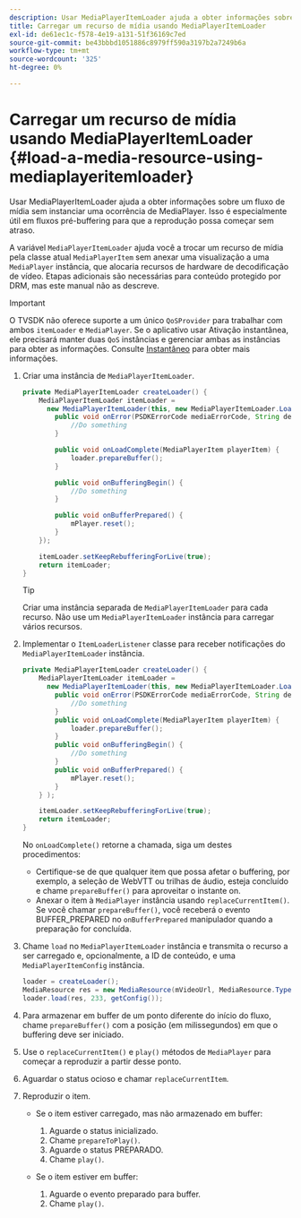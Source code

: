 ```yaml
---
description: Usar MediaPlayerItemLoader ajuda a obter informações sobre um fluxo de mídia sem instanciar uma ocorrência de MediaPlayer. Isso é especialmente útil em fluxos pré-buffering para que a reprodução possa começar sem atraso.
title: Carregar um recurso de mídia usando MediaPlayerItemLoader
exl-id: de61ec1c-f578-4e19-a131-51f36169c7ed
source-git-commit: be43bbbd1051886c8979ff590a3197b2a7249b6a
workflow-type: tm+mt
source-wordcount: '325'
ht-degree: 0%

---
```


# Carregar um recurso de mídia usando MediaPlayerItemLoader {#load-a-media-resource-using-mediaplayeritemloader}

Usar MediaPlayerItemLoader ajuda a obter informações sobre um fluxo de mídia sem instanciar uma ocorrência de MediaPlayer. Isso é especialmente útil em fluxos pré-buffering para que a reprodução possa começar sem atraso.

A variável `MediaPlayerItemLoader` ajuda você a trocar um recurso de mídia pela classe atual `MediaPlayerItem` sem anexar uma visualização a uma `MediaPlayer` instância, que alocaria recursos de hardware de decodificação de vídeo. Etapas adicionais são necessárias para conteúdo protegido por DRM, mas este manual não as descreve.

>[!IMPORTANT]
>
>O TVSDK não oferece suporte a um único `QoSProvider` para trabalhar com ambos `itemLoader` e `MediaPlayer`. Se o aplicativo usar Ativação instantânea, ele precisará manter duas `QoS` instâncias e gerenciar ambas as instâncias para obter as informações. Consulte [Instantâneo](../../android-3x-content-playback-options-android2/buffering-configuration/android-3x-instant-on.md) para obter mais informações.

1. Criar uma instância de `MediaPlayerItemLoader`.

   ```java
   private MediaPlayerItemLoader createLoader() { 
       MediaPlayerItemLoader itemLoader =   
         new MediaPlayerItemLoader(this, new MediaPlayerItemLoader.LoaderListener() { 
           public void onError(PSDKErrorCode mediaErrorCode, String description) { 
               //Do something 
           } 
   
           public void onLoadComplete(MediaPlayerItem playerItem) { 
               loader.prepareBuffer(); 
           } 
   
           public void onBufferingBegin() { 
               //Do something 
           } 
   
           public void onBufferPrepared() { 
               mPlayer.reset(); 
           }  
       }); 
   
       itemLoader.setKeepRebufferingForLive(true); 
       return itemLoader; 
   } 
   ```

   >[!TIP]
   >
   >Criar uma instância separada de `MediaPlayerItemLoader` para cada recurso. Não use um `MediaPlayerItemLoader` instância para carregar vários recursos.

1. Implementar o `ItemLoaderListener` classe para receber notificações do `MediaPlayerItemLoader` instância.

   ```java
   private MediaPlayerItemLoader createLoader() { 
       MediaPlayerItemLoader itemLoader =   
         new MediaPlayerItemLoader(this, new MediaPlayerItemLoader.LoaderListener() { 
           public void onError(PSDKErrorCode mediaErrorCode, String description) { 
               //Do something 
           } 
           public void onLoadComplete(MediaPlayerItem playerItem) { 
               loader.prepareBuffer(); 
           } 
           public void onBufferingBegin() { 
               //Do something 
           } 
           public void onBufferPrepared() { 
               mPlayer.reset(); 
           }  
       } ); 
   
       itemLoader.setKeepRebufferingForLive(true); 
       return itemLoader; 
   }
   ```

   No `onLoadComplete()` retorne a chamada, siga um destes procedimentos:

   * Certifique-se de que qualquer item que possa afetar o buffering, por exemplo, a seleção de WebVTT ou trilhas de áudio, esteja concluído e chame `prepareBuffer()` para aproveitar o instante on.
   * Anexar o item à `MediaPlayer` instância usando `replaceCurrentItem()`.
   Se você chamar `prepareBuffer()`, você receberá o evento BUFFER_PREPARED no `onBufferPrepared` manipulador quando a preparação for concluída.
1. Chame `load` no `MediaPlayerItemLoader` instância e transmita o recurso a ser carregado e, opcionalmente, a ID de conteúdo, e uma `MediaPlayerItemConfig` instância.

   ```java
   loader = createLoader(); 
   MediaResource res = new MediaResource(mVideoUrl, MediaResource.Type.HLS, metadata); 
   loader.load(res, 233, getConfig());
   ```

1. Para armazenar em buffer de um ponto diferente do início do fluxo, chame `prepareBuffer()` com a posição (em milissegundos) em que o buffering deve ser iniciado.
1. Use o `replaceCurrentItem()` e `play()` métodos de `MediaPlayer` para começar a reproduzir a partir desse ponto.
1. Aguardar o status ocioso e chamar `replaceCurrentItem`.
1. Reproduzir o item.

   * Se o item estiver carregado, mas não armazenado em buffer:

      1. Aguarde o status inicializado.
      1. Chame `prepareToPlay()`.
      1. Aguarde o status PREPARADO.
      1. Chame `play()`.
   * Se o item estiver em buffer:

      1. Aguarde o evento preparado para buffer.
      1. Chame `play()`.
